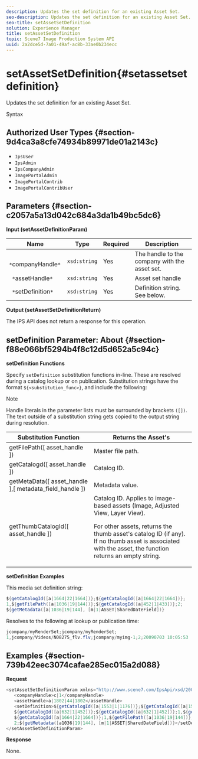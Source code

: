 ```yaml
---
description: Updates the set definition for an existing Asset Set.
seo-description: Updates the set definition for an existing Asset Set.
seo-title: setAssetSetDefinition
solution: Experience Manager
title: setAssetSetDefinition
topic: Scene7 Image Production System API
uuid: 2a2dce5d-7a01-49af-ac8b-33ae0b234ecc
---
```


# setAssetSetDefinition{#setassetsetdefinition}

Updates the set definition for an existing Asset Set.

 Syntax 

## Authorized User Types {#section-9d4ca3a8cfe74934b89971de01a2143c}

* `IpsUser` 
* `IpsAdmin` 
* `IpsCompanyAdmin` 
* `ImagePortalAdmin` 
* `ImagePortalContrib` 
* `ImagePortalContribUser`

## Parameters {#section-c2057a5a13d042c684a3da1b49bc5dc6}

**Input (setAssetDefinitionParam)** 

|  Name  | Type  | Required  | Description  |
|---|---|---|---|
|  ` *`companyHandle`*`  | `xsd:string`  | Yes  | The handle to the company with the asset set.  |
|  ` *`assetHandle`*`  | `xsd:string`  | Yes  | Asset set handle  |
|  ` *`setDefinition`*`  | `xsd:string`  | Yes  | Definition string. See below.  |

**Output (setAssetSetDefinitionReturn)**

The IPS API does not return a response for this operation.

## setDefinition Parameter: About {#section-f88e066bf5294b4f8c12d5d652a5c94c}

**setDefinition Functions**

Specify `setDefinition` substitution functions in-line. These are resolved during a catalog lookup or on publication. Substitution strings have the format `${<substitution_func>}`, and include the following: 

>[!NOTE]
>
>Handle literals in the parameter lists must be surrounded by brackets `([])`. The text outside of a substitution string gets copied to the output string during resolution.

<table id="table_A93D2C273B694C289208AA926B2597CD"> 
 <thead> 
  <tr> 
   <th colname="col1" class="entry"> Substitution Function </th> 
   <th colname="col2" class="entry"> Returns the Asset's </th> 
  </tr> 
 </thead>
 <tbody> 
  <tr> 
   <td colname="col1"> <span class="codeph"> getFilePath([ <span class="varname"> asset_handle </span>]) </span> </td> 
   <td colname="col2"> Master file path. </td> 
  </tr> 
  <tr> 
   <td colname="col1"> <span class="codeph"> getCatalogd([ <span class="varname"> asset_handle </span>]) </span> </td> 
   <td colname="col2"> Catalog ID. </td> 
  </tr> 
  <tr> 
   <td colname="col1"> <span class="codeph"> getMetaData([ <span class="varname"> asset_handle </span>],[ <span class="varname"> metadata_field_handle </span>]) </span> </td> 
   <td colname="col2"> Metadata value. </td> 
  </tr> 
  <tr> 
   <td colname="col1"> <span class="codeph"> getThumbCatalogId([ <span class="varname"> asset_handle </span>]) </span> </td> 
   <td colname="col2"> Catalog ID. Applies to image-based assets (Image, Adjusted View, Layer View). <p>For other assets, returns the thumb asset's catalog ID (if any). If no thumb asset is associated with the asset, the function returns an empty string. </p> </td> 
  </tr> 
 </tbody> 
</table>

**setDefinition Examples**

This media set definition string: 

```java
${getCatalogId([a|1664|22|1664])};${getCatalogId([a|1664|22|1664])}; 
1,${getFilePath([a|1036|19|144])};${getCatalogId([a|452|1|433])};2; 
${getMetadata([a|1036|19|144], [m|1|ASSET|SharedDateField])}
```

Resolves to the following at lookup or publication time: 

```java
jcompany/myRenderSet;jcompany/myRenderSet; 
1,jcompany/Videos/N08275_flv.flv;jcompany/myimg-1;2;20090703 10:05:53
```

## Examples {#section-739b42eec3074cafae285ec015a2d088}

**Request** 

```java
<setAssetSetDefinitionParam xmlns="http://www.scene7.com/IpsApi/xsd/2009-07-31"> 
   <companyHandle>c|1</companyHandle> 
   <assetHandle>a|1802|44|1802</assetHandle> 
   <setDefinition>${getCatalogId([a|1553|1|1176])};${getCatalogId([a|1553|1|1176])};1;img1, 
   ${getCatalogId([a|632|1|452])};${getCatalogId([a|632|1|452])};1,${getCatalogId([a|1664|22|1664])}; 
   ${getCatalogId([a|1664|22|1664])};1,${getFilePath([a|1036|19|144])};${getCatalogId([ a|452|1|433])}; 
   2;${getMetadata([a1036|19|144], [m|1|ASSET|SharedDateField])}</setDefinition> 
</setAssetSetDefinitionParam>
```

**Response**

None. 
